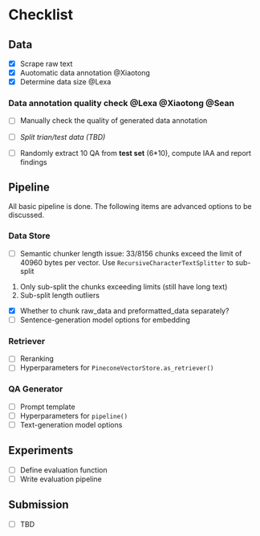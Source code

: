 # Checklist

## Data

* [X]  Scrape raw text
* [X]  Auotomatic data annotation @Xiaotong
* [X]  Determine data size @Lexa

### Data annotation quality check @Lexa @Xiaotong @Sean
* [ ]  Manually check the quality of generated data annotation
* [ ]  *Split trian/test data (TBD)*
* [ ]  Randomly extract 10 QA from **test set** (6*10), compute IAA and report findings


## Pipeline

All basic pipeline is done. The following items are advanced options to be discussed.

### Data Store

* [ ]  Semantic chunker length issue: 33/8156 chunks exceed the limit of 40960 bytes per vector. Use `RecursiveCharacterTextSplitter` to sub-split
1. Only sub-split the chunks exceeding limits (still have long text)
2. Sub-split length outliers
* [X]  Whether to chunk raw_data and preformatted_data separately?
* [ ]  Sentence-generation model options for embedding

### Retriever

* [ ]  Reranking
* [ ]  Hyperparameters for `PineconeVectorStore.as_retriever()`

### QA Generator

* [ ]  Prompt template
* [ ]  Hyperparameters for `pipeline()`
* [ ]  Text-generation model options

## Experiments

* [ ]  Define evaluation function
* [ ]  Write evaluation pipeline

## Submission

* [ ]  TBD

